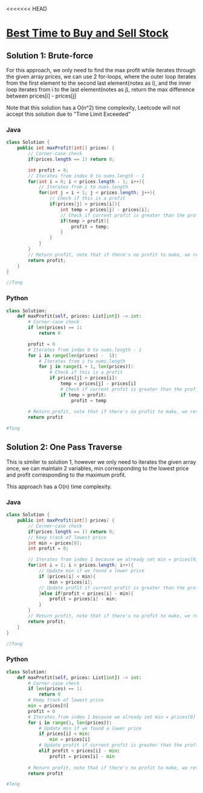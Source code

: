 <<<<<<< HEAD

# [Best Time to Buy and Sell Stock](https://leetcode.com/problems/best-time-to-buy-and-sell-stock/)

## Solution 1: Brute-force

For this approach, we only need to find the max profit while iterates through the given array prices, we can use 2 for-loops, where the outer loop iterates from the first element to the second last element(notes as i), and the inner loop iterates from i to the last element(notes as j), return the max difference between prices[i] - prices[j]

Note that this solution has a O(n^2) time complexity, Leetcode will not accept this solution due to "Time Limit Exceeded"

### Java

```java
class Solution {
    public int maxProfit(int[] prices) {
        // Corner-case check
        if(prices.length == 1) return 0;

        int profit = 0;
        // Iterates from index 0 to nums.length - 1
        for(int i = 0; i < prices.length - 1; i++){
            // Iterates from i to nums.length
            for(int j = i + 1; j < prices.length; j++){
                // Check if this is a profit
                if(prices[j] > prices[i]){
                    int temp = prices[j] - prices[i];
                    // Check if current profit is greater than the profit we have
                    if(temp > profit){
                        profit = temp;
                    }
                }
            }
        }
        // Return profit, note that if there's no profit to make, we return 0
        return profit;
    }
}

//Tong
```

### Python

```python
class Solution:
    def maxProfit(self, prices: List[int]) -> int:
        # Corner-case check
        if len(prices) == 1:
            return 0

        profit = 0
        # Iterates from index 0 to nums.length - 1
        for i in range(len(prices) -  1):
            # Iterates from i to nums.length
            for j in range(i + 1, len(prices)):
                # Check if this is a profit
                if prices[j] > prices[i]:
                    temp = prices[j] - prices[i]
                    # Check if current profit is greater than the profit we have
                    if temp > profit:
                        profit = temp
  
        # Return profit, note that if there's no profit to make, we return 0
        return profit

#Tong
```

## Solution 2: One Pass Traverse

This is similer to solution 1, however we only need to iterates the given array once, we can maintain 2 variables, min corresponding to the lowest price and profit corresponding to the maximum profit.

This approach has a O(n) time complexity.

### Java

```java
class Solution {
    public int maxProfit(int[] prices) {
        // Corner-case check
        if(prices.length == 1) return 0;
        // Keep track of lowest price
        int min = prices[0];
        int profit = 0;

        // Iterates from index 1 because we already set min = prices[0]
        for(int i = 1; i < prices.length; i++){
            // Update min if we found a lower price
            if (prices[i] < min){
                min = prices[i];
            // Update profit if current profit is greater than the profit we have
            }else if(profit < prices[i] - min){
                profit = prices[i] - min;
            }
        }
        // Return profit, note that if there's no profit to make, we return 0
        return profit;
    }
}

//Tong
```

### Python

```python
class Solution:
    def maxProfit(self, prices: List[int]) -> int:
        # Corner-case check
        if len(prices) == 1:
            return 0
        # Keep track of lowest price 
        min = prices[0]
        profit = 0
        # Iterates from index 1 because we already set min = prices[0]
        for i in range(1, len(prices)):
            # Update min if we found a lower price
            if prices[i] < min:
                min = prices[i]
            # Update profit if current profit is greater than the profit we have
            elif profit < prices[i] - min:
                profit = prices[i] - min
  
        # Return profit, note that if there's no profit to make, we return 0
        return profit

#Tong
```
